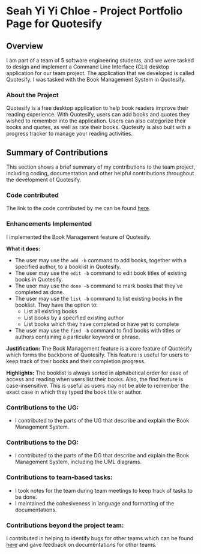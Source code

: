 # Seah Yi Yi Chloe - Project Portfolio Page for Quotesify

## Overview
I am part of a team of 5 software engineering students, and we were tasked to design and implement a
Command Line Interface (CLI) desktop application for our team project. The application that we developed
is called Quotesify. I was tasked with the Book Management System in Quotesify.

### About the Project
Quotesify is a free desktop application to help book readers improve their reading experience. With Quotesify,
users can add books and quotes they wished to remember into the application. Users can also categorize their books and
quotes, as well as rate their books. Quotesify is also built with a progress tracker to manage your reading activities.

## Summary of Contributions
This section shows a brief summary of my contributions to the team project, including coding, documentation
and other helpful contributions throughout the development of Quotesify.

### Code contributed
The link to the code contributed by me can be found 
[here](https://nus-cs2113-ay2021s1.github.io/tp-dashboard/#breakdown=true&search=&sort=groupTitle&sortWithin=title&since=2020-09-27&timeframe=commit&mergegroup=&groupSelect=groupByRepos&checkedFileTypes=docs~functional-code~test-code~other&tabOpen=true&tabType=authorship&tabAuthor=chloesyy&tabRepo=AY2021S1-CS2113T-T09-3%2Ftp%5Bmaster%5D&authorshipIsMergeGroup=false&authorshipFileTypes=docs~functional-code~test-code~other).

### Enhancements Implemented
I implemented the Book Management feature of Quotesify. 
 
**What it does:**
* The user may use the `add -b` command to add books, together with a specified author, to a booklist in Quotesify.
* The user may use the `edit -b` command to edit book titles of existing books in Quotesify.
* The user may use the `done -b` command to mark books that they've completed as done. 
* The user may use the `list -b` command to list existing books in the booklist. They have the option to:
    * List all existing books 
    * List books by a specified existing author
    * List books which they have completed or have yet to complete
* The user may use the `find -b` command to find books with titles or authors containing a particular keyword or phrase.

**Justification:**
The Book Management feature is a core feature of Quotesify which forms the backbone of Quotesify. 
This feature is useful for users to keep track of their books and their completion progress. 

**Highlights:**
The booklist is always sorted in alphabetical order for ease of access and reading when users list their books. 
Also, the find feature is case-insensitive. This is useful as users may not be able to remember the exact case in which 
they typed the book title or author. 

### Contributions to the UG:
* I contributed to the parts of the UG that describe and explain the Book Management System. 

### Contributions to the DG:
* I contributed to the parts of the DG that describe and explain the Book Management System, 
including the UML diagrams.

### Contributions to team-based tasks:
* I took notes for the team during team meetings to keep track of tasks to be done.
* I maintained the cohesiveness in language and formatting of the documentations.

### Contributions beyond the project team: 
I contributed in helping to identify bugs for other teams which can be found [here](https://github.com/AY2021S1-CS2113T-T12-1/tp/issues)
 and gave feedback on documentations for other teams. 